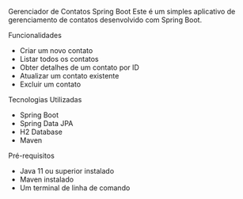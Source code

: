 Gerenciador de Contatos Spring Boot
Este é um simples aplicativo de gerenciamento de contatos desenvolvido com Spring Boot.

Funcionalidades
- Criar um novo contato
- Listar todos os contatos
- Obter detalhes de um contato por ID
- Atualizar um contato existente
- Excluir um contato

Tecnologias Utilizadas
- Spring Boot
- Spring Data JPA
- H2 Database
- Maven

Pré-requisitos
- Java 11 ou superior instalado
- Maven instalado
- Um terminal de linha de comando
